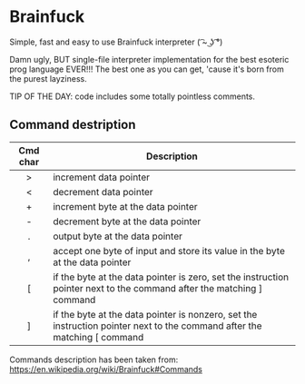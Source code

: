 # Brainfuck
Simple, fast and easy to use Brainfuck interpreter ( ͡~ ͜ʖ ͡°)

Damn ugly, BUT single-file interpreter implementation for the best esoteric prog language EVER!!!
The best one as you can get, 'cause it\'s born from the purest layziness.

TIP OF THE DAY\: code includes some totally pointless comments.

## Command destription

Cmd char | Description
:-:|-
\>|increment data pointer
\<|decrement data pointer
\+|increment byte at the data pointer
\-|decrement byte at the data pointer
\.|output byte at the data pointer
\,|accept one byte of input and store its value in the byte at the data pointer
\[|if the byte at the data pointer is zero, set the instruction pointer next to the command after the matching \] command
\]|if the byte at the data pointer is nonzero, set the instruction pointer next to the command after the matching \[ command

Commands description has been taken from: https://en.wikipedia.org/wiki/Brainfuck#Commands

